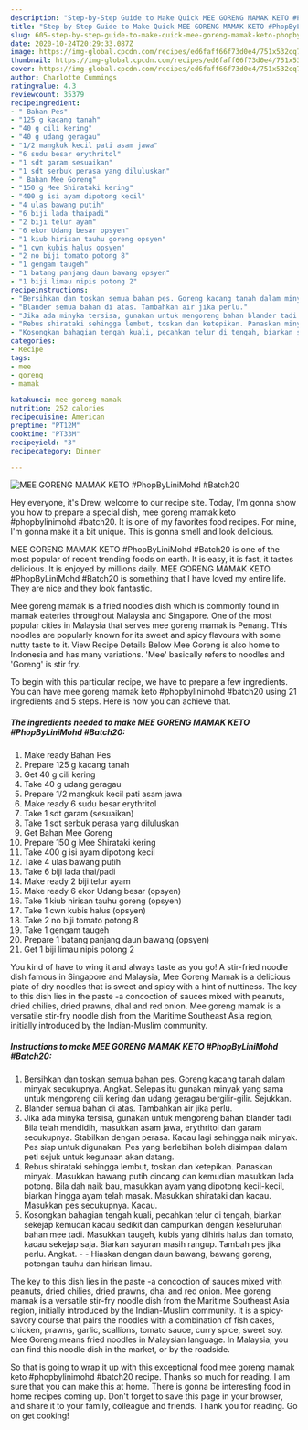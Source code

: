 ```yaml
---
description: "Step-by-Step Guide to Make Quick MEE GORENG MAMAK KETO #PhopByLiniMohd #Batch20"
title: "Step-by-Step Guide to Make Quick MEE GORENG MAMAK KETO #PhopByLiniMohd #Batch20"
slug: 605-step-by-step-guide-to-make-quick-mee-goreng-mamak-keto-phopbylinimohd-batch20
date: 2020-10-24T20:29:33.087Z
image: https://img-global.cpcdn.com/recipes/ed6faff66f73d0e4/751x532cq70/mee-goreng-mamak-keto-phopbylinimohd-batch20-resipi-foto-utama.jpg
thumbnail: https://img-global.cpcdn.com/recipes/ed6faff66f73d0e4/751x532cq70/mee-goreng-mamak-keto-phopbylinimohd-batch20-resipi-foto-utama.jpg
cover: https://img-global.cpcdn.com/recipes/ed6faff66f73d0e4/751x532cq70/mee-goreng-mamak-keto-phopbylinimohd-batch20-resipi-foto-utama.jpg
author: Charlotte Cummings
ratingvalue: 4.3
reviewcount: 35379
recipeingredient:
- " Bahan Pes"
- "125 g kacang tanah"
- "40 g cili kering"
- "40 g udang geragau"
- "1/2 mangkuk kecil pati asam jawa"
- "6 sudu besar erythritol"
- "1 sdt garam sesuaikan"
- "1 sdt serbuk perasa yang diluluskan"
- " Bahan Mee Goreng"
- "150 g Mee Shirataki kering"
- "400 g isi ayam dipotong kecil"
- "4 ulas bawang putih"
- "6 biji lada thaipadi"
- "2 biji telur ayam"
- "6 ekor Udang besar opsyen"
- "1 kiub hirisan tauhu goreng opsyen"
- "1 cwn kubis halus opsyen"
- "2 no biji tomato potong 8"
- "1 gengam taugeh"
- "1 batang panjang daun bawang opsyen"
- "1 biji limau nipis potong 2"
recipeinstructions:
- "Bersihkan dan toskan semua bahan pes. Goreng kacang tanah dalam minyak secukupnya. Angkat. Selepas itu gunakan minyak yang sama untuk mengoreng cili kering dan udang geragau bergilir-gilir. Sejukkan."
- "Blander semua bahan di atas. Tambahkan air jika perlu."
- "Jika ada minyka tersisa, gunakan untuk mengoreng bahan blander tadi. Bila telah mendidih, masukkan asam jawa, erythritol dan garam secukupnya. Stabilkan dengan perasa. Kacau lagi sehingga naik minyak. Pes siap untuk digunakan. Pes yang berlebihan boleh disimpan dalam peti sejuk untuk kegunaan akan datang."
- "Rebus shirataki sehingga lembut, toskan dan ketepikan. Panaskan minyak. Masukkan bawang putih cincang dan kemudian masukkan lada potong. Bila dah naik bau, masukkan ayam yang dipotong kecil-kecil, biarkan hingga ayam telah masak. Masukkan shirataki dan kacau. Masukkan pes secukupnya. Kacau."
- "Kosongkan bahagian tengah kuali, pecahkan telur di tengah, biarkan sekejap kemudan kacau sedikit dan campurkan dengan keseluruhan bahan mee tadi. Masukkan taugeh, kubis yang dihiris halus dan tomato, kacau sekejap saja. Biarkan sayuran masih rangup. Tambah pes jika perlu. Angkat.  Hiaskan dengan daun bawang, bawang goreng, potongan tauhu dan hirisan limau."
categories:
- Recipe
tags:
- mee
- goreng
- mamak

katakunci: mee goreng mamak 
nutrition: 252 calories
recipecuisine: American
preptime: "PT12M"
cooktime: "PT33M"
recipeyield: "3"
recipecategory: Dinner

---
```



![MEE GORENG MAMAK KETO #PhopByLiniMohd #Batch20](https://img-global.cpcdn.com/recipes/ed6faff66f73d0e4/751x532cq70/mee-goreng-mamak-keto-phopbylinimohd-batch20-resipi-foto-utama.jpg)

Hey everyone, it's Drew, welcome to our recipe site. Today, I'm gonna show you how to prepare a special dish, mee goreng mamak keto #phopbylinimohd #batch20. It is one of my favorites food recipes. For mine, I'm gonna make it a bit unique. This is gonna smell and look delicious.

MEE GORENG MAMAK KETO #PhopByLiniMohd #Batch20 is one of the most popular of recent trending foods on earth. It is easy, it is fast, it tastes delicious. It is enjoyed by millions daily. MEE GORENG MAMAK KETO #PhopByLiniMohd #Batch20 is something that I have loved my entire life. They are nice and they look fantastic.

Mee goreng mamak is a fried noodles dish which is commonly found in mamak eateries throughout Malaysia and Singapore. One of the most popular cities in Malaysia that serves mee goreng mamak is Penang. This noodles are popularly known for its sweet and spicy flavours with some nutty taste to it. View Recipe Details Below Mee Goreng is also home to Indonesia and has many variations. &#39;Mee&#39; basically refers to noodles and &#39;Goreng&#39; is stir fry.


To begin with this particular recipe, we have to prepare a few ingredients. You can have mee goreng mamak keto #phopbylinimohd #batch20 using 21 ingredients and 5 steps. Here is how you can achieve that.

<!--inarticleads1-->

##### The ingredients needed to make MEE GORENG MAMAK KETO #PhopByLiniMohd #Batch20:

1. Make ready  Bahan Pes
1. Prepare 125 g kacang tanah
1. Get 40 g cili kering
1. Take 40 g udang geragau
1. Prepare 1/2 mangkuk kecil pati asam jawa
1. Make ready 6 sudu besar erythritol
1. Take 1 sdt garam (sesuaikan)
1. Take 1 sdt serbuk perasa yang diluluskan
1. Get  Bahan Mee Goreng
1. Prepare 150 g Mee Shirataki kering
1. Take 400 g isi ayam dipotong kecil
1. Take 4 ulas bawang putih
1. Take 6 biji lada thai/padi
1. Make ready 2 biji telur ayam
1. Make ready 6 ekor Udang besar (opsyen)
1. Take 1 kiub hirisan tauhu goreng (opsyen)
1. Take 1 cwn kubis halus (opsyen)
1. Take 2 no biji tomato potong 8
1. Take 1 gengam taugeh
1. Prepare 1 batang panjang daun bawang (opsyen)
1. Get 1 biji limau nipis potong 2


You kind of have to wing it and always taste as you go! A stir-fried noodle dish famous in Singapore and Malaysia, Mee Goreng Mamak is a delicious plate of dry noodles that is sweet and spicy with a hint of nuttiness. The key to this dish lies in the paste -a concoction of sauces mixed with peanuts, dried chilies, dried prawns, dhal and red onion. Mee goreng mamak is a versatile stir-fry noodle dish from the Maritime Southeast Asia region, initially introduced by the Indian-Muslim community. 

<!--inarticleads2-->

##### Instructions to make MEE GORENG MAMAK KETO #PhopByLiniMohd #Batch20:

1. Bersihkan dan toskan semua bahan pes. Goreng kacang tanah dalam minyak secukupnya. Angkat. Selepas itu gunakan minyak yang sama untuk mengoreng cili kering dan udang geragau bergilir-gilir. Sejukkan.
1. Blander semua bahan di atas. Tambahkan air jika perlu.
1. Jika ada minyka tersisa, gunakan untuk mengoreng bahan blander tadi. Bila telah mendidih, masukkan asam jawa, erythritol dan garam secukupnya. Stabilkan dengan perasa. Kacau lagi sehingga naik minyak. Pes siap untuk digunakan. Pes yang berlebihan boleh disimpan dalam peti sejuk untuk kegunaan akan datang.
1. Rebus shirataki sehingga lembut, toskan dan ketepikan. Panaskan minyak. Masukkan bawang putih cincang dan kemudian masukkan lada potong. Bila dah naik bau, masukkan ayam yang dipotong kecil-kecil, biarkan hingga ayam telah masak. Masukkan shirataki dan kacau. Masukkan pes secukupnya. Kacau.
1. Kosongkan bahagian tengah kuali, pecahkan telur di tengah, biarkan sekejap kemudan kacau sedikit dan campurkan dengan keseluruhan bahan mee tadi. Masukkan taugeh, kubis yang dihiris halus dan tomato, kacau sekejap saja. Biarkan sayuran masih rangup. Tambah pes jika perlu. Angkat. -  - Hiaskan dengan daun bawang, bawang goreng, potongan tauhu dan hirisan limau.


The key to this dish lies in the paste -a concoction of sauces mixed with peanuts, dried chilies, dried prawns, dhal and red onion. Mee goreng mamak is a versatile stir-fry noodle dish from the Maritime Southeast Asia region, initially introduced by the Indian-Muslim community. It is a spicy-savory course that pairs the noodles with a combination of fish cakes, chicken, prawns, garlic, scallions, tomato sauce, curry spice, sweet soy. Mee Goreng means fried noodles in Malaysian language. In Malaysia, you can find this noodle dish in the market, or by the roadside. 

So that is going to wrap it up with this exceptional food mee goreng mamak keto #phopbylinimohd #batch20 recipe. Thanks so much for reading. I am sure that you can make this at home. There is gonna be interesting food in home recipes coming up. Don't forget to save this page in your browser, and share it to your family, colleague and friends. Thank you for reading. Go on get cooking!
